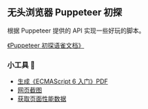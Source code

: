 ## 无头浏览器 Puppeteer 初探

根据 Puppeteer 提供的 API 实现一些好玩的脚本。

[《Puppeteer 初探语雀文档》](https://www.yuque.com/allenzhoujiawei/gvcswl/dr6wig)

### 小工具 🔧

- [生成《ECMAScript 6 入门》PDF](https://github.com/AllenChinese/Puppeteer-tools/blob/master/src/createPDF-ES6Document.js)
- [网页截图](https://github.com/AllenChinese/Puppeteer-tools/blob/master/src/screenshot.js)
- [获取页面性能数据](https://github.com/AllenChinese/Puppeteer-tools/blob/master/src/trace.js)
